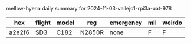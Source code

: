 mellow-hyena daily summary for 2024-11-03-vallejo1-rpi3a-uat-978

|hex|flight|model|reg|emergency|mil|weirdo|
|--|--|--|--|--|--|--|
|a2e2f6|SD3|C182|N2850R|none|F|F|
